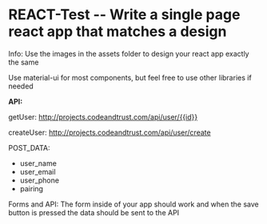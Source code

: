 # REACT-Test -- Write a single page react app that matches a design

Info:
Use the images in the assets folder to design your react app exactly the same

Use material-ui for most components, but feel free to use other libraries if needed

**API:**

getUser: http://projects.codeandtrust.com/api/user/{{id}}

createUser: http://projects.codeandtrust.com/api/user/create

POST_DATA:
- user_name
- user_email
- user_phone
- pairing

Forms and API:
The form inside of your app should work and when the save button is pressed the data should be sent to the API
